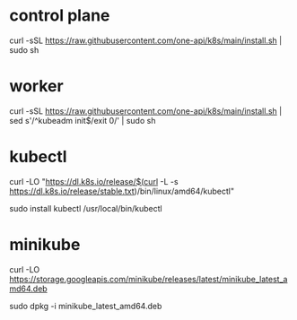 # control plane
curl -sSL https://raw.githubusercontent.com/one-api/k8s/main/install.sh | sudo sh

# worker

curl -sSL https://raw.githubusercontent.com/one-api/k8s/main/install.sh | sed s'/^kubeadm init$/exit 0/' | sudo sh

# kubectl

curl -LO "https://dl.k8s.io/release/$(curl -L -s https://dl.k8s.io/release/stable.txt)/bin/linux/amd64/kubectl"

sudo install kubectl /usr/local/bin/kubectl


# minikube

curl -LO https://storage.googleapis.com/minikube/releases/latest/minikube_latest_amd64.deb

sudo dpkg -i minikube_latest_amd64.deb
